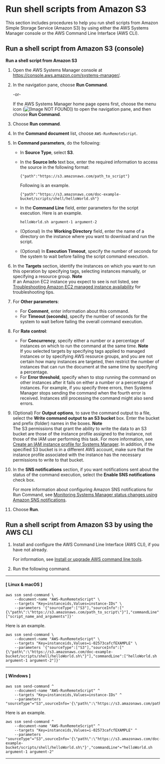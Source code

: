 # Run shell scripts from Amazon S3<a name="integration-s3-shell"></a>

This section includes procedures to help you run shell scripts from Amazon Simple Storage Service \(Amazon S3\) by using either the AWS Systems Manager console or the AWS Command Line Interface \(AWS CLI\)\.

## Run a shell script from Amazon S3 \(console\)<a name="integration-s3-ruby-console"></a>

**Run a shell script from Amazon S3**

1. Open the AWS Systems Manager console at [https://console\.aws\.amazon\.com/systems\-manager/](https://console.aws.amazon.com/systems-manager/)\.

1. In the navigation pane, choose **Run Command**\.

   \-or\-

   If the AWS Systems Manager home page opens first, choose the menu icon \(![\[Image NOT FOUND\]](http://docs.aws.amazon.com/systems-manager/latest/userguide/images/menu-icon-small.png)\) to open the navigation pane, and then choose **Run Command**\.

1. Choose **Run command**\.

1. In the **Command document** list, choose `AWS-RunRemoteScript`\.

1. In **Command parameters**, do the following:
   + In **Source Type**, select **S3**\. 
   + In the **Source Info** text box, enter the required information to access the source in the following format:

     ```
     {"path":"https://s3.amazonaws.com/path_to_script"}
     ```

     Following is an example\.

     ```
     {"path":"https://s3.amazonaws.com/doc-example-bucket/scripts/shell/helloWorld.sh"}
     ```
   + In the **Command Line** field, enter parameters for the script execution\. Here is an example\.

     ```
     helloWorld.sh argument-1 argument-2
     ```
   + \(Optional\) In the **Working Directory** field, enter the name of a directory on the instance where you want to download and run the script\.
   + \(Optional\) In **Execution Timeout**, specify the number of seconds for the system to wait before failing the script command execution\. 

1. In the **Targets** section, identify the instances on which you want to run this operation by specifying tags, selecting instances manually, or specifying a resource group\.
**Note**  
If an Amazon EC2 instance you expect to see is not listed, see [Troubleshooting Amazon EC2 managed instance availability](troubleshooting-managed-instances.md) for troubleshooting tips\.

1. For **Other parameters**:
   + For **Comment**, enter information about this command\.
   + For **Timeout \(seconds\)**, specify the number of seconds for the system to wait before failing the overall command execution\. 

1. For **Rate control**:
   + For **Concurrency**, specify either a number or a percentage of instances on which to run the command at the same time\.
**Note**  
If you selected targets by specifying tags applied to managed instances or by specifying AWS resource groups, and you are not certain how many instances are targeted, then restrict the number of instances that can run the document at the same time by specifying a percentage\.
   + For **Error threshold**, specify when to stop running the command on other instances after it fails on either a number or a percentage of instances\. For example, if you specify three errors, then Systems Manager stops sending the command when the fourth error is received\. Instances still processing the command might also send errors\.

1. \(Optional\) For **Output options**, to save the command output to a file, select the **Write command output to an S3 bucket** box\. Enter the bucket and prefix \(folder\) names in the boxes\.
**Note**  
The S3 permissions that grant the ability to write the data to an S3 bucket are those of the instance profile assigned to the instance, not those of the IAM user performing this task\. For more information, see [Create an IAM instance profile for Systems Manager](setup-instance-profile.md)\. In addition, if the specified S3 bucket is in a different AWS account, make sure that the instance profile associated with the instance has the necessary permissions to write to that bucket\.

1. In the **SNS notifications** section, if you want notifications sent about the status of the command execution, select the **Enable SNS notifications** check box\.

   For more information about configuring Amazon SNS notifications for Run Command, see [Monitoring Systems Manager status changes using Amazon SNS notifications](monitoring-sns-notifications.md)\.

1. Choose **Run**\.

## Run a shell script from Amazon S3 by using the AWS CLI<a name="integration-s3-shell-cli"></a>

1. Install and configure the AWS Command Line Interface \(AWS CLI\), if you have not already\.

   For information, see [Install or upgrade AWS command line tools](getting-started-cli.md)\.

1. Run the following command\.

------
#### [ Linux & macOS ]

   ```
   aws ssm send-command \
       --document-name "AWS-RunRemoteScript" \
       --targets "Key=instanceids,Values=instance-IDs" \
       --parameters '{"sourceType":["S3"],"sourceInfo":["{\"path\":\"https://s3.amazonaws.com/path_to_script\"}"],"commandLine":["script_name_and_arguments"]}'
   ```

   Here is an example\.

   ```
   aws ssm send-command \
       --document-name "AWS-RunRemoteScript" \
       --targets "Key=instanceids,Values=i-02573cafcfEXAMPLE" \
       --parameters '{"sourceType":["S3"],"sourceInfo":["{\"path\":\"https://s3.amazonaws.com/doc-example-bucket/scripts/shell/helloWorld.sh\"}"],"commandLine":["helloWorld.sh argument-1 argument-2"]}'
   ```

------
#### [ Windows ]

   ```
   aws ssm send-command ^
       --document-name "AWS-RunRemoteScript" ^
       --targets "Key=instanceids,Values=instance-IDs" ^
       --parameters "sourceType"="S3",sourceInfo='{\"path\":\"https://s3.amazonaws.com/path_to_script\"}',"commandLine"="script_name_and_arguments"
   ```

   Here is an example\.

   ```
   aws ssm send-command ^
       --document-name "AWS-RunRemoteScript" ^
       --targets "Key=instanceids,Values=i-02573cafcfEXAMPLE" ^
       --parameters "sourceType"="S3",sourceInfo='{\"path\":\"https://s3.amazonaws.com/doc-example-bucket/scripts/shell/helloWorld.sh\"}',"commandLine"="helloWorld.sh argument-1 argument-2"
   ```

------